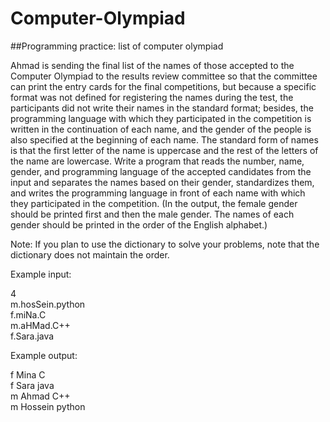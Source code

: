 # Computer-Olympiad
##Programming practice: list of computer olympiad

Ahmad is sending the final list of the names of those accepted to the Computer Olympiad to the results review committee so that the committee can print the entry cards for the final competitions, but because a specific format was not defined for registering the names during the test, the participants did not write their names in the standard format; besides, the programming language with which they participated in the competition is written in the continuation of each name, and the gender of the people is also specified at the beginning of each name. The standard form of names is that the first letter of the name is uppercase and the rest of the letters of the name are lowercase. 
Write a program that reads the number, name, gender, and programming language of the accepted candidates from the input and separates the names based on their gender, standardizes them, and writes the programming language in front of each name with which they participated in the competition. (In the output, the female gender should be printed first and then the male gender. The names of each gender should be printed in the order of the English alphabet.)

Note: If you plan to use the dictionary to solve your problems, note that the dictionary does not maintain the order.

Example input:

4  
m.hosSein.python  
f.miNa.C  
m.aHMad.C++  
f.Sara.java

Example output:

f Mina C  
f Sara java  
m Ahmad C++  
m Hossein python
